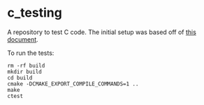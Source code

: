 # c_testing

A repository to test C code. The initial setup was based off of [this document](https://notes.eatonphil.com/unit-testing-c-code-with-gtest.html).

To run the tests:

```
rm -rf build
mkdir build
cd build
cmake -DCMAKE_EXPORT_COMPILE_COMMANDS=1 ..
make
ctest
```
